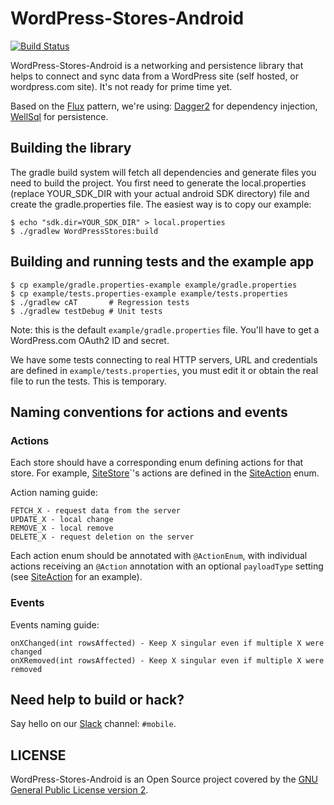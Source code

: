 # WordPress-Stores-Android

[![Build Status](https://travis-ci.org/wordpress-mobile/WordPress-Stores-Android.svg?branch=develop)](https://travis-ci.org/wordpress-mobile/WordPress-Stores-Android)

WordPress-Stores-Android is a networking and persistence library that helps to connect and sync data from a WordPress site (self hosted, or wordpress.com site). It's not ready for prime time yet.

Based on the [Flux][1] pattern, we're using: [Dagger2][2] for dependency injection, [WellSql][3] for persistence.

## Building the library

The gradle build system will fetch all dependencies and generate
files you need to build the project. You first need to generate the
local.properties (replace YOUR_SDK_DIR with your actual android SDK directory)
file and create the gradle.properties file. The easiest way is to copy
our example:

    $ echo "sdk.dir=YOUR_SDK_DIR" > local.properties
    $ ./gradlew WordPressStores:build

## Building and running tests and the example app

    $ cp example/gradle.properties-example example/gradle.properties
    $ cp example/tests.properties-example example/tests.properties
    $ ./gradlew cAT       # Regression tests
    $ ./gradlew testDebug # Unit tests

Note: this is the default `example/gradle.properties` file. You'll have to get
a WordPress.com OAuth2 ID and secret.

We have some tests connecting to real HTTP servers, URL and credentials are defined in `example/tests.properties`, you must edit it or obtain the real file to run the tests. This is temporary.

## Naming conventions for actions and events

### Actions

Each store should have a corresponding enum defining actions for that store. For example, [SiteStore][4]`'s actions are defined in the [SiteAction][5] enum.

Action naming guide:

    FETCH_X - request data from the server
    UPDATE_X - local change
    REMOVE_X - local remove
    DELETE_X - request deletion on the server

Each action enum should be annotated with `@ActionEnum`, with individual actions receiving an `@Action` annotation with an optional `payloadType` setting (see [SiteAction][5] for an example).

### Events

Events naming guide:

    onXChanged(int rowsAffected) - Keep X singular even if multiple X were changed
    onXRemoved(int rowsAffected) - Keep X singular even if multiple X were removed

## Need help to build or hack?

Say hello on our [Slack][6] channel: `#mobile`.

## LICENSE

WordPress-Stores-Android is an Open Source project covered by the [GNU General Public License version 2](LICENSE.md).

[1]: https://facebook.github.io/flux/docs/overview.html
[2]: https://google.github.io/dagger/
[3]: https://github.com/yarolegovich/wellsql
[4]: https://github.com/wordpress-mobile/WordPress-Stores-Android/blob/52ffa86d604f3f2df1b46bc3e9f20f7552ceeea5/WordPressStores/src/main/java/org/wordpress/android/stores/store/SiteStore.java
[5]: https://github.com/wordpress-mobile/WordPress-Stores-Android/blob/52ffa86d604f3f2df1b46bc3e9f20f7552ceeea5/WordPressStores/src/main/java/org/wordpress/android/stores/action/SiteAction.java
[6]: https://make.wordpress.org/chat/